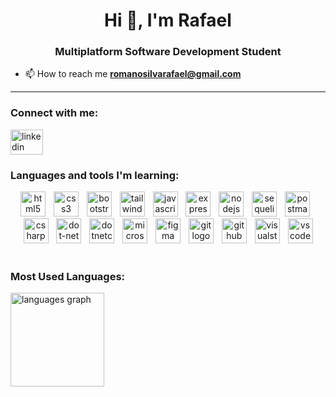 <h1 align="center">Hi 👋, I'm Rafael</h1>
<h3 align="center">Multiplatform Software Development Student</h3>

- 📫 How to reach me **romanosilvarafael@gmail.com**
<hr>

<h3 align="left">Connect with me:</h3>

<p align="left">

  <a href="https://www.linkedin.com/in/rafael-romano-silva/" target="_blank">
    <img src="https://raw.githubusercontent.com/maurodesouza/profile-readme-generator/master/src/assets/icons/social/linkedin/default.svg" height="40" width="52" alt="linkedin logo"  />
  </a>

</p>

<h3 align="left">Languages ​​and tools I'm learning:</h3>

<div align="center">
  
  <img src="https://skillicons.dev/icons?i=html" height="40" alt="html5 logo"  />
  <img width="5" />
  
  <img src="https://skillicons.dev/icons?i=css" height="40" alt="css3 logo"  />
  <img width="5" />
  
  <img src="https://skillicons.dev/icons?i=bootstrap" height="40" alt="bootstrap logo"  />
  <img width="5" />
  
  <img src="https://skillicons.dev/icons?i=tailwind" height="40" alt="tailwindcss logo"  />
  <img width="5" />
  
  <img src="https://skillicons.dev/icons?i=js" height="40" alt="javascript logo"  />
  <img width="5" />
  
  <img src="https://skillicons.dev/icons?i=express" height="40" alt="express logo"  />
  <img width="5" />
  
  <img src="https://cdn.simpleicons.org/nodedotjs/339933" height="40" alt="nodejs logo"  />
  <img width="5" />
  
  <img src="https://skillicons.dev/icons?i=sequelize" height="40" alt="sequelize logo"  />
  <img width="5" />
  
  <img src="https://skillicons.dev/icons?i=postman" height="40" alt="postman logo"  />
  <img width="5" />
  
  <img src="https://skillicons.dev/icons?i=cs" height="40" alt="csharp logo"  />
  <img width="5" />
  
  <img src="https://skillicons.dev/icons?i=dotnet" height="40" alt="dot-net logo"  />
  <img width="5" />

  <img src="https://cdn.jsdelivr.net/gh/devicons/devicon/icons/dotnetcore/dotnetcore-original.svg" height="40" alt="dotnetcore logo"  />
  <img width="5" />
  
  <img src="https://cdn.jsdelivr.net/gh/devicons/devicon/icons/microsoftsqlserver/microsoftsqlserver-plain.svg" height="40" alt="microsoftsqlserver logo"  />
  <img width="5" />
  
  <img src="https://skillicons.dev/icons?i=figma" height="40" alt="figma logo"  />
  <img width="5" />
  
  <img src="https://skillicons.dev/icons?i=git" height="40" alt="git logo"  />
  <img width="5" />
  
  <img src="https://skillicons.dev/icons?i=github" height="40" alt="github logo"  />
  <img width="5" />
  
  <img src="https://skillicons.dev/icons?i=visualstudio" height="40" alt="visualstudio logo"  />
  <img width="5" />
  
  <img src="https://skillicons.dev/icons?i=vscode" height="40" alt="vscode logo"  />
</div>

<br>

<h3 align="left">Most Used Languages: </h3>

<div align="left">
  <img src="https://github-readme-stats.vercel.app/api/top-langs?username=rafaelromwno&locale=en&hide_title=true&layout=compact&card_width=320&langs_count=5&theme=dark&hide_border=true&order=2" height="150" alt="languages graph"  />
</div>